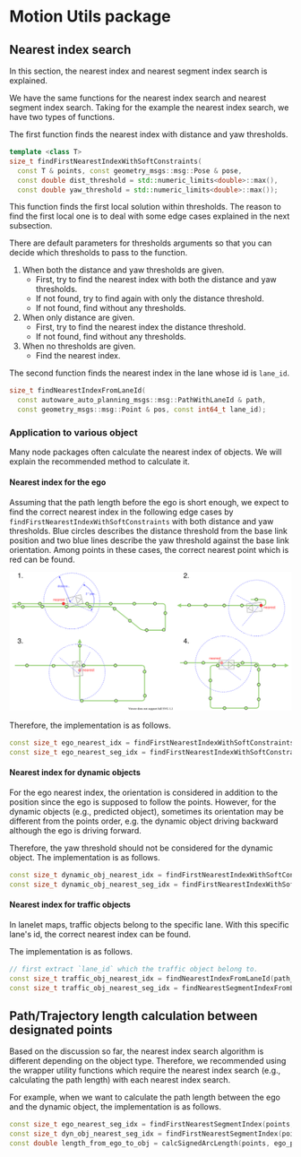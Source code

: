 # Motion Utils package

## Nearest index search

In this section, the nearest index and nearest segment index search is explained.

We have the same functions for the nearest index search and nearest segment index search.
Taking for the example the nearest index search, we have two types of functions.

The first function finds the nearest index with distance and yaw thresholds.

```cpp
template <class T>
size_t findFirstNearestIndexWithSoftConstraints(
  const T & points, const geometry_msgs::msg::Pose & pose,
  const double dist_threshold = std::numeric_limits<double>::max(),
  const double yaw_threshold = std::numeric_limits<double>::max());
```

This function finds the first local solution within thresholds.
The reason to find the first local one is to deal with some edge cases explained in the next subsection.

There are default parameters for thresholds arguments so that you can decide which thresholds to pass to the function.

1. When both the distance and yaw thresholds are given.
   - First, try to find the nearest index with both the distance and yaw thresholds.
   - If not found, try to find again with only the distance threshold.
   - If not found, find without any thresholds.
2. When only distance are given.
   - First, try to find the nearest index the distance threshold.
   - If not found, find without any thresholds.
3. When no thresholds are given.
   - Find the nearest index.

The second function finds the nearest index in the lane whose id is `lane_id`.

```cpp
size_t findNearestIndexFromLaneId(
  const autoware_auto_planning_msgs::msg::PathWithLaneId & path,
  const geometry_msgs::msg::Point & pos, const int64_t lane_id);
```

### Application to various object

Many node packages often calculate the nearest index of objects.
We will explain the recommended method to calculate it.

#### Nearest index for the ego

Assuming that the path length before the ego is short enough, we expect to find the correct nearest index in the following edge cases by `findFirstNearestIndexWithSoftConstraints` with both distance and yaw thresholds.
Blue circles describes the distance threshold from the base link position and two blue lines describe the yaw threshold against the base link orientation.
Among points in these cases, the correct nearest point which is red can be found.

![ego_nearest_search](./media/ego_nearest_search.svg)

Therefore, the implementation is as follows.

```cpp
const size_t ego_nearest_idx = findFirstNearestIndexWithSoftConstraints(points, ego_pose, ego_nearest_dist_threshold, ego_nearest_yaw_threshold);
const size_t ego_nearest_seg_idx = findFirstNearestIndexWithSoftConstraints(points, ego_pose, ego_nearest_dist_threshold, ego_nearest_yaw_threshold);
```

#### Nearest index for dynamic objects

For the ego nearest index, the orientation is considered in addition to the position since the ego is supposed to follow the points.
However, for the dynamic objects (e.g., predicted object), sometimes its orientation may be different from the points order, e.g. the dynamic object driving backward although the ego is driving forward.

Therefore, the yaw threshold should not be considered for the dynamic object.
The implementation is as follows.

```cpp
const size_t dynamic_obj_nearest_idx = findFirstNearestIndexWithSoftConstraints(points, dynamic_obj_pose, dynamic_obj_nearest_dist_threshold);
const size_t dynamic_obj_nearest_seg_idx = findFirstNearestIndexWithSoftConstraints(points, dynamic_obj_pose, dynamic_obj_nearest_dist_threshold);
```

#### Nearest index for traffic objects

In lanelet maps, traffic objects belong to the specific lane.
With this specific lane's id, the correct nearest index can be found.

The implementation is as follows.

```cpp
// first extract `lane_id` which the traffic object belong to.
const size_t traffic_obj_nearest_idx = findNearestIndexFromLaneId(path_with_lane_id, traffic_obj_pos, lane_id);
const size_t traffic_obj_nearest_seg_idx = findNearestSegmentIndexFromLaneId(path_with_lane_id, traffic_obj_pos, lane_id);
```

## Path/Trajectory length calculation between designated points

Based on the discussion so far, the nearest index search algorithm is different depending on the object type.
Therefore, we recommended using the wrapper utility functions which require the nearest index search (e.g., calculating the path length) with each nearest index search.

For example, when we want to calculate the path length between the ego and the dynamic object, the implementation is as follows.

```cpp
const size_t ego_nearest_seg_idx = findFirstNearestSegmentIndex(points, ego_pose, ego_nearest_dist_threshold, ego_nearest_yaw_threshold);
const size_t dyn_obj_nearest_seg_idx = findFirstNearestSegmentIndex(points, dyn_obj_pose, dyn_obj_nearest_dist_threshold);
const double length_from_ego_to_obj = calcSignedArcLength(points, ego_pose, ego_nearest_seg_idx, dyn_obj_pose, dyn_obj_nearest_seg_idx);
```
